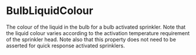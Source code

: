 BulbLiquidColour
===============

The colour of the liquid in the bulb for a bulb activated sprinkler. Note that the liquid colour varies according to the activation temperature requirement of the sprinkler head. Note also that this property does not need to be asserted for quick response activated sprinklers.
